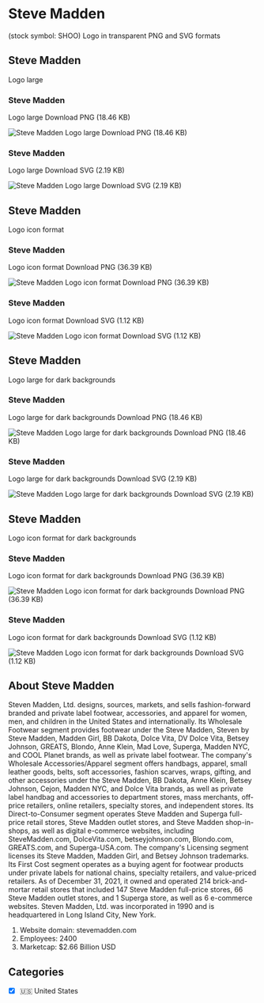 # Steve Madden
 (stock symbol: SHOO) Logo in transparent PNG and SVG formats

## Steve Madden
 Logo large

### Steve Madden
 Logo large Download PNG (18.46 KB)

![Steve Madden
 Logo large Download PNG (18.46 KB)](/img/orig/SHOO_BIG-b5e4fd02.png)

### Steve Madden
 Logo large Download SVG (2.19 KB)

![Steve Madden
 Logo large Download SVG (2.19 KB)](/img/orig/SHOO_BIG-963a53b3.svg)

## Steve Madden
 Logo icon format

### Steve Madden
 Logo icon format Download PNG (36.39 KB)

![Steve Madden
 Logo icon format Download PNG (36.39 KB)](/img/orig/SHOO-52f34d19.png)

### Steve Madden
 Logo icon format Download SVG (1.12 KB)

![Steve Madden
 Logo icon format Download SVG (1.12 KB)](/img/orig/SHOO-ca09013a.svg)

## Steve Madden
 Logo large for dark backgrounds

### Steve Madden
 Logo large for dark backgrounds Download PNG (18.46 KB)

![Steve Madden
 Logo large for dark backgrounds Download PNG (18.46 KB)](/img/orig/SHOO_BIG.D-5989919e.png)

### Steve Madden
 Logo large for dark backgrounds Download SVG (2.19 KB)

![Steve Madden
 Logo large for dark backgrounds Download SVG (2.19 KB)](/img/orig/SHOO_BIG.D-6a98b47c.svg)

## Steve Madden
 Logo icon format for dark backgrounds

### Steve Madden
 Logo icon format for dark backgrounds Download PNG (36.39 KB)

![Steve Madden
 Logo icon format for dark backgrounds Download PNG (36.39 KB)](/img/orig/SHOO.D-2333e9cf.png)

### Steve Madden
 Logo icon format for dark backgrounds Download SVG (1.12 KB)

![Steve Madden
 Logo icon format for dark backgrounds Download SVG (1.12 KB)](/img/orig/SHOO.D-4108f63f.svg)

## About Steve Madden


Steven Madden, Ltd. designs, sources, markets, and sells fashion-forward branded and private label footwear, accessories, and apparel for women, men, and children in the United States and internationally. Its Wholesale Footwear segment provides footwear under the Steve Madden, Steven by Steve Madden, Madden Girl, BB Dakota, Dolce Vita, DV Dolce Vita, Betsey Johnson, GREATS, Blondo, Anne Klein, Mad Love, Superga, Madden NYC, and COOL Planet brands, as well as private label footwear. The company's Wholesale Accessories/Apparel segment offers handbags, apparel, small leather goods, belts, soft accessories, fashion scarves, wraps, gifting, and other accessories under the Steve Madden, BB Dakota, Anne Klein, Betsey Johnson, Cejon, Madden NYC, and Dolce Vita brands, as well as private label handbag and accessories to department stores, mass merchants, off-price retailers, online retailers, specialty stores, and independent stores. Its Direct-to-Consumer segment operates Steve Madden and Superga full-price retail stores, Steve Madden outlet stores, and Steve Madden shop-in-shops, as well as digital e-commerce websites, including SteveMadden.com, DolceVita.com, betseyjohnson.com, Blondo.com, GREATS.com, and Superga-USA.com. The company's Licensing segment licenses its Steve Madden, Madden Girl, and Betsey Johnson trademarks. Its First Cost segment operates as a buying agent for footwear products under private labels for national chains, specialty retailers, and value-priced retailers. As of December 31, 2021, it owned and operated 214 brick-and-mortar retail stores that included 147 Steve Madden full-price stores, 66 Steve Madden outlet stores, and 1 Superga store, as well as 6 e-commerce websites. Steven Madden, Ltd. was incorporated in 1990 and is headquartered in Long Island City, New York.

1. Website domain: stevemadden.com
2. Employees: 2400
3. Marketcap: $2.66 Billion USD


## Categories
- [x] 🇺🇸 United States
